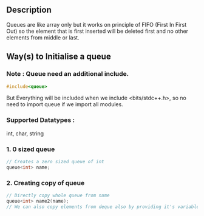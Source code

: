 ## Description 
Queues are like array only but it works on principle of FIFO (First In First Out) so the element that is first inserted will be deleted first and no other elements from middle or last.

## Way(s) to Initialise a queue  

### Note : Queue need an additional include.
```cpp
#include<queue>
```
But Everything will be included when we include <bits/stdc++.h>, so no need to import queue if we import all modules.

### Supported Datatypes : 
int, char, string

### 1. 0 sized queue  

```cpp
// Creates a zero sized queue of int
queue<int> name;
```

### 2. Creating copy of queue

```cpp
// Directly copy whole queue from name
queue<int> name2(name);
// We can also copy elements from deque also by providing it's variable name as argument
```